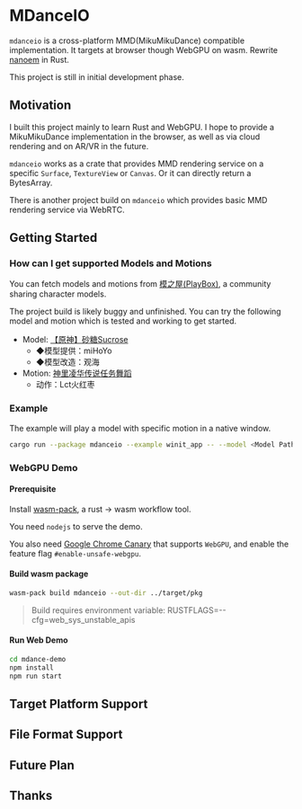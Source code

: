 # MDanceIO

`mdanceio` is a cross-platform MMD(MikuMikuDance) compatible implementation. It targets at browser though WebGPU on wasm. Rewrite [nanoem](https://github.com/hkrn/nanoem) in Rust. 

This project is still in initial development phase. 

## Motivation

I built this project mainly to learn Rust and WebGPU. I hope to provide a MikuMikuDance implementation in the browser, as well as via cloud rendering and on AR/VR in the future. 

`mdanceio` works as a crate that provides MMD rendering service on a specific `Surface`, `TextureView` or `Canvas`. Or it can directly return a BytesArray. 

There is another project build on `mdanceio` which provides basic MMD rendering service via WebRTC. 

## Getting Started

### How can I get supported Models and Motions

You can fetch models and motions from [模之屋(PlayBox)](https://www.aplaybox.com/), a community sharing character models. 

The project build is likely buggy and unfinished. You can try the following model and motion which is tested and working to get started. 

- Model: [【原神】砂糖Sucrose](https://www.aplaybox.com/details/model/LXbOVepFhfRw)
    - ◆模型提供：miHoYo
    - ◆模型改造：观海
- Motion: [神里凌华传说任务舞蹈](https://www.aplaybox.com/details/motion/EkgMGiVYgOuZ)
    - 动作：Lct火红枣

### Example

The example will play a model with specific motion in a native window. 

```bash
cargo run --package mdanceio --example winit_app -- --model <Model Path> --motion <Motion Path>
```

### WebGPU Demo

#### Prerequisite

Install [wasm-pack](https://rustwasm.github.io/wasm-pack/), a rust -> wasm workflow tool. 

You need `nodejs` to serve the demo. 

You also need [Google Chrome Canary](https://www.google.com/chrome/canary/) that supports `WebGPU`, and enable the feature flag `#enable-unsafe-webgpu`. 

#### Build wasm package

```bash
wasm-pack build mdanceio --out-dir ../target/pkg
```

> Build requires environment variable: RUSTFLAGS=--cfg=web_sys_unstable_apis

#### Run Web Demo

```bash
cd mdance-demo
npm install
npm run start
```

## Target Platform Support

## File Format Support

## Future Plan

## Thanks
